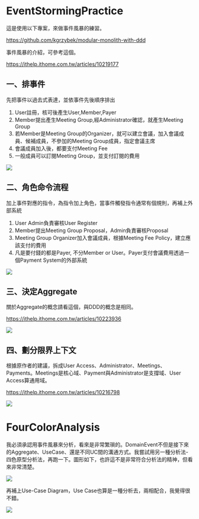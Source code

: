# EventStormingPractice
  這是使用以下專案，來做事件風暴的練習。

  https://github.com/kgrzybek/modular-monolith-with-ddd

  事件風暴的介紹，可參考這個。

  https://ithelp.ithome.com.tw/articles/10219177

## 一、排事件 ##
先把事件以過去式表達，並依事件先後順序排出
1. User註冊，核可後產生User,Member,Payer
2. Member提出產生Meeting Group,經Administrator確認，就產生Meeting Group
3. 若Member是Meeting Group的Organizer，就可以建立會議，加入會議成員、候補成員，不參加的Meeting Group成員，指定會議主席
4. 會議成員加入後，都要支付Meeting Fee
5. 一般成員可以訂閱Meeting Group，並支付訂閱的費用

![](Images/EventStorming/1_排事件.svg)

## 二、角色命令流程 ##
加上事件對應的指令，為指令加上角色，當事件觸發指令通常有個規則，再補上外部系統
1. User Admin負責審核User Register
2. Member提出Meeting Group Proposal，Admin負責審核Proposal
3. Meeting Group Organizer加入會議成員，根據Meeting Fee Policy，建立應該支付的費用
4. 凡是要付錢的都是Payer, 不分Member or User。Payer支付會議費用透過一個Payment System的外部系統

![](Images/EventStorming/2_角色命令流程.svg)

## 三、決定Aggregate ##
關於Aggregate的概念請看這個，與DDD的概念是相同。

https://ithelp.ithome.com.tw/articles/10223936

![](Images/EventStorming/3_決定Aggregate.svg)

## 四、劃分限界上下文 ##
根據原作者的建議，拆成User Access、Administrator、Meetings、Payments。Meetings是核心域、Payment與Administrator是支撐域、User Access算通用域。

https://ithelp.ithome.com.tw/articles/10216798

![](Images/EventStorming/4_劃分限界上下文.svg)

# FourColorAnalysis
我必須承認用事件風暴來分析，看來是非常繁瑣的。DomainEvent不但是接下來的Aggregate、UseCase、還是不同UC間的溝通方式。我嘗試用另一種分析法-四色原型分析法，再跑一下。圖形如下，也許這不是非常符合分析法的精神，但看來非常清楚。

![](Images/FourColor/FourColorAnalysis.svg)

再補上Use-Case Diagram，Use Case也算是一種分析去，兩相配合，我覺得很不錯。

![](Images/FourColor/UseCaseAnalysis.svg)
